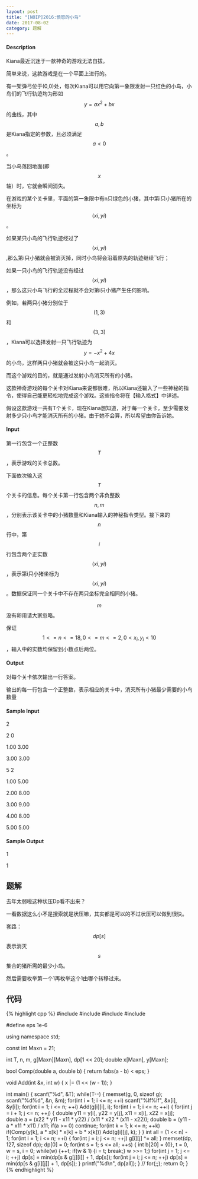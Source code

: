 ```yaml
---
layout: post
title: "[NOIP]2016:愤怒的小鸟"
date: 2017-08-02
category: 题解
---
```

#### Description
Kiana最近沉迷于一款神奇的游戏无法自拔。

简单来说，这款游戏是在一个平面上进行的。

有一架弹弓位于(0,0)处，每次Kiana可以用它向第一象限发射一只红色的小鸟，小鸟们的飞行轨迹均为形如$$y = ax^2 + bx$$的曲线，其中$$a,b$$是Kiana指定的参数，且必须满足$$a<0$$。

当小鸟落回地面(即$$x$$轴）时，它就会瞬间消失。

在游戏的某个关卡里，平面的第一象限中有n只绿色的小猪，其中第i只小猪所在的坐标为$$(xi,yi)$$。

如果某只小鸟的飞行轨迹经过了$$(xi,yi)$$,那么第i只小猪就会被消灭掉，同时小鸟将会沿着原先的轨迹继续飞行；

如果一只小鸟的飞行轨迹没有经过$$(xi,yi)$$，那么这只小鸟飞行的全过程就不会对第i只小猪产生任何影响。

例如，若两只小猪分别位于$$(1,3)$$和$$(3,3)$$，Kiana可以选择发射一只飞行轨迹为$$y = -x^2 + 4x$$的小鸟，这样两只小猪就会被这只小鸟一起消灭。

而这个游戏的目的，就是通过发射小鸟消灭所有的小猪。

这款神奇游戏的每个关卡对Kiana来说都很难，所以Kiana还输入了一些神秘的指令，使得自己能更轻松地完成这个游戏。这些指令将在【输入格式】中详述。

假设这款游戏一共有T个关卡，现在Kiana想知道，对于每一个关卡，至少需要发射多少只小鸟才能消灭所有的小猪。由于她不会算，所以希望由你告诉她。
#### Input
第一行包含一个正整数$$T$$，表示游戏的关卡总数。

下面依次输入这$$T$$个关卡的信息。每个关卡第一行包含两个非负整数$$n,m$$，分别表示该关卡中的小猪数量和Kiana输入的神秘指令类型。接下来的$$n$$行中，第$$i$$行包含两个正实数$$(xi,yi)$$，表示第i只小猪坐标为$$(xi,yi)$$。数据保证同一个关卡中不存在两只坐标完全相同的小猪。

$$m$$没有卵用请大家忽略。

保证$$1<=n<=18,0<=m<=2,0<x_i,y_i<10$$，输入中的实数均保留到小数点后两位。
#### Output
对每个关卡依次输出一行答案。

输出的每一行包含一个正整数，表示相应的关卡中，消灭所有小猪最少需要的小鸟数量
#### Sample Input
2

2 0

1.00 3.00

3.00 3.00

5 2

1.00 5.00

2.00 8.00

3.00 9.00

4.00 8.00

5.00 5.00
#### Sample Output
1

1
## 题解
去年太弱啦这种状压Dp看不出来？

一看数据这么小不是搜索就是状压嘛，其实都是可以的不过状压可以做到很快。

套路：$$dp[s]$$表示消灭$$s$$集合的猪所需的最少小鸟。

然后需要枚举第一个1再枚举这个1由哪个转移过来。

## 代码
{% highlight cpp %}
#include <cmath>
#include <cstdio>
#include <cstring>
#include <iostream>

#define eps 1e-6

using namespace std;

const int Maxn = 21;

int T, n, m, g[Maxn][Maxn], dp[1 << 20];
double x[Maxn], y[Maxn];

bool Comp(double a, double b) {
    return fabs(a - b) < eps;
}

void Add(int &x, int w) {
    x |= (1 << (w - 1));
}

int main() {
    scanf("%d", &T);
    while(T--) {
        memset(g, 0, sizeof g);
        scanf("%d%d", &n, &m);
        for(int i = 1; i <= n; ++i) scanf("%lf%lf", &x[i], &y[i]);
        for(int i = 1; i <= n; ++i) Add(g[i][i], i);
        for(int i = 1; i <= n; ++i) {
            for(int j = i + 1; j <= n; ++j) {
                double y11 = y[i], y22 = y[j], x11 = x[i], x22 = x[j];
                double a = (x22 * y11 - x11 * y22) / (x11 * x22 * (x11 - x22));
                double b = (y11 - a * x11 * x11) / x11;
                if(a >= 0) continue;
                for(int k = 1; k <= n; ++k) if(Comp(y[k], a * x[k] * x[k] + b * x[k])) Add(g[i][j], k);
            }
        }
        int all = (1 << n) - 1;
        for(int i = 1; i <= n; ++i) {
            for(int j = i; j <= n; ++j) g[i][j] ^= all;
        }
        memset(dp, 127, sizeof dp); dp[0] = 0;
        for(int s = 1; s <= all; ++s) {
            int b[20] = {0}, t = 0, w = s, i = 0;
            while(w) {++t; if(w & 1) {i = t; break;} w >>= 1;}
            for(int j = 1; j <= i; ++j) dp[s] = min(dp[s & g[j][i]] + 1, dp[s]);
            for(int j = i; j <= n; ++j) dp[s] = min(dp[s & g[i][j]] + 1, dp[s]);
        }
        printf("%d\n", dp[all]);
    }
    // for(;;);
    return 0;
}
{% endhighlight %}